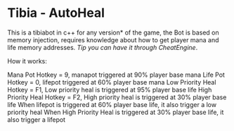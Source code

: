# Tibia - AutoHeal
This is a tibiabot in c++ for any version* of the game, the Bot is based on memory injection, requires knowledge about how to get player mana and life memory addresses.
*Tip you can have it through CheatEngine*.


How it works: 

Mana Pot Hotkey = 9, manapot triggered at 90% player base mana
Life Pot Hotkey = 0, lifepot triggered at 60% player base mana
Low Priority Heal Hotkey = F1, Low priority heal is triggered at 95% player base life
High Priority Heal Hotkey = F2, High priority heal is triggered at 30% player base life
When lifepot is triggered at 60% player base life, it also trigger a low priority heal
When High Priority Heal is triggered at 30% player base life, it also trigger a lifepot
